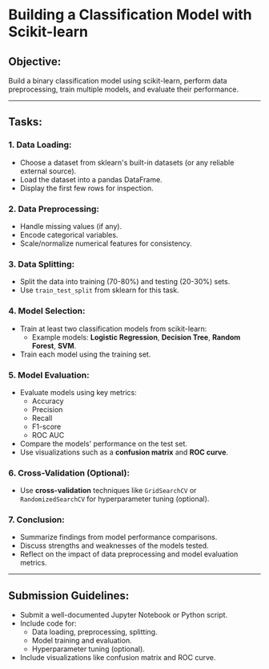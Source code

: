 # Building a Classification Model with Scikit-learn

## Objective:
Build a binary classification model using scikit-learn, perform data preprocessing, train multiple models, and evaluate their performance.

---

## Tasks:

### 1. **Data Loading**:
- Choose a dataset from sklearn's built-in datasets (or any reliable external source).
- Load the dataset into a pandas DataFrame.
- Display the first few rows for inspection.

### 2. **Data Preprocessing**:
- Handle missing values (if any).
- Encode categorical variables.
- Scale/normalize numerical features for consistency.

### 3. **Data Splitting**:
- Split the data into training (70-80%) and testing (20-30%) sets.
- Use `train_test_split` from sklearn for this task.

### 4. **Model Selection**:
- Train at least two classification models from scikit-learn:
  - Example models: **Logistic Regression**, **Decision Tree**, **Random Forest**, **SVM**.
- Train each model using the training set.

### 5. **Model Evaluation**:
- Evaluate models using key metrics:
  - Accuracy
  - Precision
  - Recall
  - F1-score
  - ROC AUC
- Compare the models' performance on the test set.
- Use visualizations such as a **confusion matrix** and **ROC curve**.

### 6. **Cross-Validation** (Optional):
- Use **cross-validation** techniques like `GridSearchCV` or `RandomizedSearchCV` for hyperparameter tuning (optional).

### 7. **Conclusion**:
- Summarize findings from model performance comparisons.
- Discuss strengths and weaknesses of the models tested.
- Reflect on the impact of data preprocessing and model evaluation metrics.

---

## Submission Guidelines:
- Submit a well-documented Jupyter Notebook or Python script.
- Include code for:
  - Data loading, preprocessing, splitting.
  - Model training and evaluation.
  - Hyperparameter tuning (optional).
- Include visualizations like confusion matrix and ROC curve.
